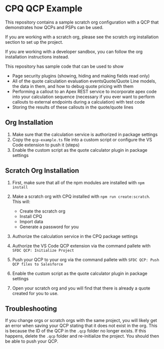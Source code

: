 # CPQ QCP Example

This repository contains a sample scratch org configuration with a QCP that demonstrates how QCPs and PSPs can be used.

If you are working with a scratch org, please see the scratch org installation section to set up the project.

If you are working with a developer sandbox, you can follow the org installation instructions instead.

This repository has sample code that can be used to show

- Page security plugins (showing, hiding and making fields read only)
- All of the quote calculation evaluation eventsQuote/Quote Line models, the data in them, and how to debug quote pricing with them
- Performing a callout to an Apex REST service to incorporate apex code into your calculation sequence (necessary if you ever want to perform callouts to external endpoints during a calculation) with test code
- Storing the results of these callouts in the quote/quote lines

## Org Installation

1. Make sure that the calculation service is authorized in package settings
2. Copy the `qcp-example.ts` file into a custom script or configure the VS Code extension to push it (steps)
3. Enable the custom script as the quote calculator plugin in package settings

## Scratch Org Installation

1. First, make sure that all of the npm modules are installed with `npm install`

2. Make a scratch org with CPQ installed with `npm run create:scratch`. This will:

   - Create the scratch org
   - Install CPQ
   - Import data
   - Generate a password for you

3. Authorize the calculation service in the CPQ package settings

4. Authorize the VS Code QCP extension via the command pallete with `SFDC QCP: Initialize Project`

5. Push your QCP to your org via the command pallete with `SFDC QCP: Push QCP files to Salesforce`

6. Enable the custom script as the quote calculator plugin in package settings

7. Open your scratch org and you will find that there is already a quote created for you to use.

## Troubleshooting

If you change orgs or scratch orgs with the same project, you will likely get an error when saving your QCP stating that it does not exist in the org. This is because the ID of the QCP in the `.qcp` folder no longer exists. If this happens, delete the `.qcp` folder and re-initialize the project. You should then be able to push your QCP.
